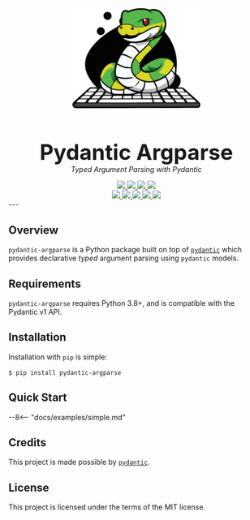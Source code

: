 <div align="center">
    <a href="https://pydantic-argparse.supimdos.com">
        <img src="assets/images/logo.svg" width="50%">
    </a>
    <h1 style="margin-bottom:0;font-size:3em;">
        Pydantic Argparse
    </h1>
    <p style="margin-top:0;">
        <em>Typed Argument Parsing with Pydantic</em>
    </p>
    <a href="https://pypi.python.org/pypi/pydantic-argparse">
        <img src="https://img.shields.io/pypi/v/pydantic-argparse.svg">
    </a>
    <a href="https://pepy.tech/project/pydantic-argparse">
        <img src="https://pepy.tech/badge/pydantic-argparse">
    </a>
    <a href="https://github.com/SupImDos/pydantic-argparse">
        <img src="https://img.shields.io/pypi/pyversions/pydantic-argparse.svg">
    </a>
    <a href="https://github.com/SupImDos/pydantic-argparse/blob/master/LICENSE">
        <img src="https://img.shields.io/github/license/SupImDos/pydantic-argparse.svg">
    </a>
    <br>
    <a href="https://github.com/SupImDos/pydantic-argparse/actions/workflows/test.yml">
        <img src="https://img.shields.io/github/actions/workflow/status/supimdos/pydantic-argparse/test.yml?label=tests">
    </a>
    <a href="https://github.com/SupImDos/pydantic-argparse/actions/workflows/test.yml">
        <img src="https://img.shields.io/coveralls/github/SupImDos/pydantic-argparse">
    </a>
    <a href="https://github.com/SupImDos/pydantic-argparse/actions/workflows/lint.yml">
        <img src="https://img.shields.io/github/actions/workflow/status/supimdos/pydantic-argparse/lint.yml?label=linting">
    </a>
    <a href="https://github.com/SupImDos/pydantic-argparse/actions/workflows/format.yml">
        <img src="https://img.shields.io/github/actions/workflow/status/supimdos/pydantic-argparse/format.yml?label=formatting">
    </a>
    <a href="https://github.com/SupImDos/pydantic-argparse/actions/workflows/type.tml">
        <img src="https://img.shields.io/github/actions/workflow/status/supimdos/pydantic-argparse/type.tml?label=typing">
    </a>
</div>
---

## Overview
`pydantic-argparse` is a Python package built on top of [`pydantic`][1] which
provides declarative *typed* argument parsing using `pydantic` models.

## Requirements
`pydantic-argparse` requires Python 3.8+, and is compatible with the Pydantic
v1 API.

## Installation
Installation with `pip` is simple:
```console
$ pip install pydantic-argparse
```

## Quick Start
--8<-- "docs/examples/simple.md"

## Credits
This project is made possible by [`pydantic`][1].

## License
This project is licensed under the terms of the MIT license.

<!--- Reference -->
[1]: https://docs.pydantic.dev/
